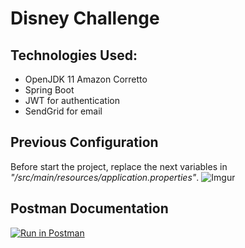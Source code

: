 # Disney Challenge

## Technologies Used:

* OpenJDK 11 Amazon Corretto
* Spring Boot
* JWT for authentication
* SendGrid for email

## Previous Configuration
Before start the project, replace the next variables
in *"/src/main/resources/application.properties"*.
![Imgur](https://i.imgur.com/3fiKd9P.png)

## Postman Documentation
[![Run in Postman](https://run.pstmn.io/button.svg)](https://app.getpostman.com/run-collection/18629492-edf40a1e-8fb6-4202-8a34-a5ff53aab68c?action=collection%2Ffork&collection-url=entityId%3D18629492-edf40a1e-8fb6-4202-8a34-a5ff53aab68c%26entityType%3Dcollection%26workspaceId%3D42b98d71-6a03-4a3f-9d3d-7d8dff1f9681)